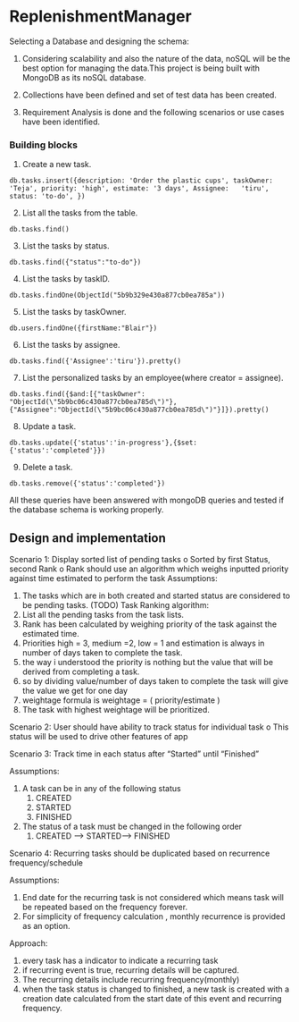 # ReplenishmentManager

Selecting a Database and designing the schema:
1. Considering scalability and also the nature of the data, noSQL will be the best option for managing the data.This project is being built with MongoDB as its noSQL database.

2. Collections have been defined and set of test data has been created.

3. Requirement Analysis is done and the following scenarios or use cases have been identified.
### Building blocks
 1. Create a new task.
 ```
 db.tasks.insert({description: 'Order the plastic cups', taskOwner: 'Teja', priority: 'high', estimate: '3 days', Assignee:   'tiru', status: 'to-do', })
 ```
 2. List all the tasks  from the table.
 ```
 db.tasks.find()
 ```
 3. List the tasks by status.
 ```
 db.tasks.find({"status":"to-do"})
 ```
 4. List the tasks by taskID.
 ```
 db.tasks.findOne(ObjectId("5b9b329e430a877cb0ea785a"))
 ```
 5. List the tasks by taskOwner.
 ```
 db.users.findOne({firstName:"Blair"})
 ```
6. List the tasks by assignee.
```
db.tasks.find({'Assignee':'tiru'}).pretty()
```
7. List the personalized tasks by an employee(where creator = assignee).	
```
db.tasks.find({$and:[{"taskOwner": "ObjectId(\"5b9bc06c430a877cb0ea785d\")"},{"Assignee":"ObjectId(\"5b9bc06c430a877cb0ea785d\")"}]}).pretty()
```
8. Update a task.
```
db.tasks.update({'status':'in-progress'},{$set:{'status':'completed'}})
```
9. Delete a task.
```
db.tasks.remove({'status':'completed'})
```

All these queries have been answered with mongoDB queries and tested if the database schema is working properly.

## Design and implementation
Scenario 1:
	Display sorted list of pending tasks
		o Sorted by first Status, second Rank
		o Rank should use an algorithm which weighs inputted priority against time estimated to perform the task
Assumptions: 
1. The tasks which are in both created and started status are considered to be pending tasks. (TODO)
Task Ranking algorithm:
1. List all the pending tasks from the task lists.
2. Rank has been calculated by weighing priority of the task against the estimated time.
3. Priorities  high = 3, medium =2, low = 1 and estimation is always in number of days taken to complete the task.
4. the way i understood the priority is nothing but the value that will be derived from completing a task.
5. so by dividing value/number of days taken to complete the task will give the value we get for one day
6. weightage formula is weightage = ( priority/estimate ) 
7. The task with highest weightage will be prioritized.

Scenario 2:
	User should have ability to track status for individual task
		o This status will be used to drive other features of app

Scenario 3:
Track time in each status after “Started” until “Finished”

Assumptions:
1. A task can be in any of the following status
    1. CREATED
    2. STARTED
    3. FINISHED
2. The status of a task must be changed in the following order
    1. CREATED —> STARTED—> FINISHED


Scenario 4:
	Recurring tasks should be duplicated based on recurrence frequency/schedule

Assumptions:
1. End date for the recurring task is not considered which means task will be repeated based on the frequency forever.
2. For simplicity of frequency calculation , monthly recurrence is provided as an option.

Approach:
1. every task has a indicator to indicate a recurring task
2. if recurring event is true, recurring details will be captured.
3. The recurring details include recurring frequency(monthly)
4. when the task status is changed to finished, a new task is created with a creation date calculated from the start date of this event and recurring frequency.

